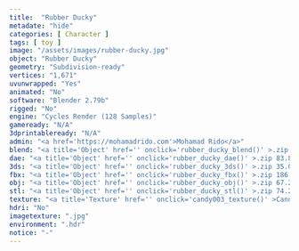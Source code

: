 ```yaml
---
title:  "Rubber Ducky"
metadate: "hide"
categories: [ Character ]
tags: [ toy ]
image: "/assets/images/rubber-ducky.jpg"
object: "Rubber Ducky"
geometry: "Subdivision-ready"
vertices: "1,671"
uvunwrapped: "Yes"
animated: "No"
software: "Blender 2.79b"
rigged: "No"
engine: "Cycles Render (128 Samples)"
gameready: "N/A"
3dprintableready: "N/A"
admin: "<a href='https://mohamadrido.com'>Mohamad Rido</a>"
blend: "<a title='Object' href='' onclick='rubber_ducky_blend()' >.zip 24.1 MB</a>"
dae: "<a title='Object' href='' onclick='rubber_ducky_dae()' >.zip 83.8 kB</a>"
3ds: "<a title='Object' href='' onclick='rubber_ducky_3ds()' >.zip 35.0 kB</a>"
fbx: "<a title='Object' href='' onclick='rubber_ducky_fbx()' >.zip 186.8 kB</a>"
obj: "<a title='Object' href='' onclick='rubber_ducky_obj()' >.zip 67.2 kB</a>"
stl: "<a title='Object' href='' onclick='rubber_ducky_stl()' >.zip 74.2 kB</a>"
texture: "<a title='Texture' href='' onclick='candy003_texture()' >Candy003</a>"
hdri: "No"
imagetexture: ".jpg"
environment: ".hdr"
notice: "-"
---
```

